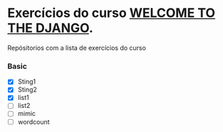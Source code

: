 # Exercícios do curso [WELCOME TO THE DJANGO](https://welcometothedjango.com.br/).


Repósitorios com a lista de exercícios do curso 

### Basic

- [x] Sting1
- [x] Sting2
- [x] list1
- [ ] list2
- [ ] mimic
- [ ] wordcount

